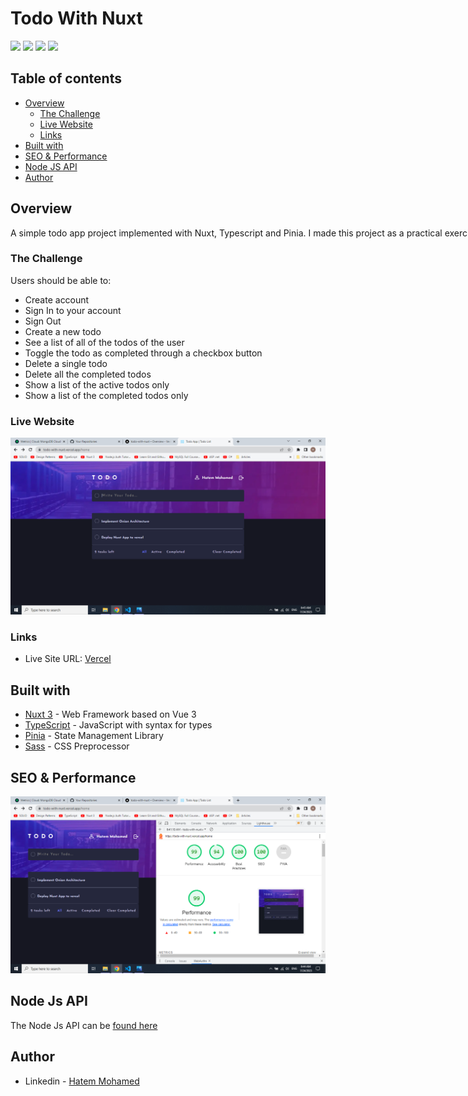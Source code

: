 # Todo With Nuxt

<nobr><img src="https://img.shields.io/badge/nuxt%20js-00C58E?style=for-the-badge&logo=nuxtdotjs&logoColor=white" /> <nobr/>
<nobr><img src="https://img.shields.io/badge/TypeScript-007ACC?style=for-the-badge&logo=typescript&logoColor=white" /> <nobr/>
<nobr><img src="https://img.shields.io/badge/Sass-CC6699?style=for-the-badge&logo=sass&logoColor=white" /> <nobr/>
<nobr><img src="https://img.shields.io/badge/Vercel-000000?style=for-the-badge&logo=vercel&logoColor=white" /> <nobr/>

## Table of contents

- [Overview](#overview)
  - [The Challenge](#the-challenge)
  - [Live Website](#live-website)
  - [Links](#links)
- [Built with](#built-with)
- [SEO & Performance](#seo-&-performance)
- [Node JS API](#node-js-api)
- [Author](#author)

## Overview

A simple todo app project implemented with Nuxt, Typescript and Pinia. I made this project as a practical exercise for what I learned within these technologies.

### The Challenge

Users should be able to:

- Create account
- Sign In to your account
- Sign Out
- Create a new todo
- See a list of all of the todos of the user
- Toggle the todo as completed through a checkbox button
- Delete a single todo
- Delete all the completed todos
- Show a list of the active todos only
- Show a list of the completed todos only

### Live Website

![Live Website](assets/images/live.png)

### Links

- Live Site URL: [Vercel](https://todo-with-nuxt.vercel.app/)

## Built with

- [Nuxt 3](https://vuejs.org/) - Web Framework based on Vue 3
- [TypeScript](https://www.typescriptlang.org/) - JavaScript with syntax for types
- [Pinia](https://pinia.vuejs.org/) - State Management Library
- [Sass](https://sass-lang.com/) - CSS Preprocessor

## SEO & Performance

![LightHouse](assets/images/seo.png)

## Node Js API

The Node Js API can be [found here](https://github.com/hatem0656/Todo-API)

## Author

- Linkedin - [Hatem Mohamed](https://www.linkedin.com/in/hatem-mohamed-85346916a/)
